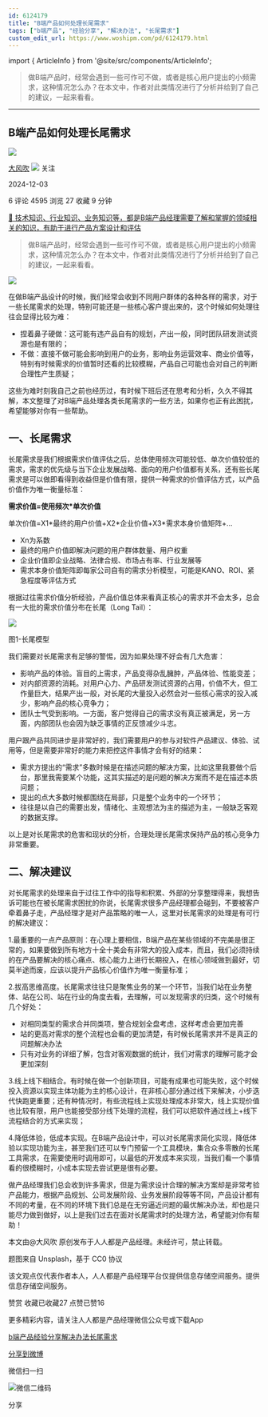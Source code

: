```yaml
---
id: 6124179
title: "B端产品如何处理长尾需求"
tags: ["b端产品", "经验分享", "解决办法", "长尾需求"]
custom_edit_url: https://www.woshipm.com/pd/6124179.html
---
```

import { ArticleInfo } from '@site/src/components/ArticleInfo';

<ArticleInfo
    author="大风吹"
    authorLink="https://www.woshipm.com/u/718060"
    published="2024-12-03"
    views={4595}
    comments={6}
    collects={27}
/>

> 做B端产品时，经常会遇到一些可作可不做，或者是核心用户提出的小频需求，这种情况怎么办？在本文中，作者对此类情况进行了分析并给到了自己的建议，一起来看看。

---

## B端产品如何处理长尾需求

[![](https://image.woshipm.com/wp-files/2020/07/Bc0pPoMI33vy4kauzN2E.jpeg!/both/72x72)](https://www.woshipm.com/u/718060)

[大风吹](https://www.woshipm.com/u/718060) ![](https://static.woshipm.com/tag/1101_1@2x.png) 关注

2024-12-03

6 评论 4595 浏览 27 收藏 9 分钟

[🔗 技术知识、行业知识、业务知识等，都是B端产品经理需要了解和掌握的领域相关的知识，有助于进行产品方案设计和评估](https://ke.qidianla.com/courses/bcpm)

> 做B端产品时，经常会遇到一些可作可不做，或者是核心用户提出的小频需求，这种情况怎么办？在本文中，作者对此类情况进行了分析并给到了自己的建议，一起来看看。

![](https://image.woshipm.com/2023/09/21/c69780ca-5877-11ee-b301-00163e142b65.jpg)

在做B端产品设计的时候，我们经常会收到不同用户群体的各种各样的需求，对于一些长尾需求的处理，特别可能还是一些核心客户提出来的，这个时候如何处理往往会显得比较为难：

*   捏着鼻子硬做：这可能有违产品自有的规划，产出一般，同时团队研发测试资源也是有限的；
*   不做：直接不做可能会影响到用户的业务，影响业务运营效率、商业价值等，特别有时候需求的价值暂时还看的比较模糊，产品自己可能也会对自己的判断合理性产生质疑；

这些为难时刻我自己之前也经历过，有时候下班后还在思考和分析，久久不得其解，本文整理了对B端产品处理各类长尾需求的一些方法，如果你也正有此困扰，希望能够对你有一些帮助。

## 一、长尾需求

长尾需求是我们根据需求价值评估之后，总体使用频次可能较低、单次价值较低的需求，需求的优先级与当下企业发展战略、面向的用户价值都有关系，还有些长尾需求是可以做即看得到收益但是价值有限，提供一种需求的价值评估方式，以产品价值作为唯一衡量标准：

**需求价值=使用频次\*单次价值**

单次价值=X1\*最终的用户价值+X2\*企业价值+X3\*需求本身价值矩阵+…

*   Xn为系数
*   最终的用户价值即解决问题的用户群体数量、用户权重
*   企业价值即企业战略、法律合规、市场占有率、行业发展等
*   需求本身价值矩阵即每家公司自有的需求分析模型，可能是KANO、ROI、紧急程度等评估方式

根据过往需求价值分析经验，产品价值总体来看真正核心的需求并不会太多，总会有一大批的需求价值分布在长尾（Long Tail）：

![](https://image.woshipm.com/2024/12/01/0892977c-afec-11ef-97bf-00163e0b5ff3.jpg)

图1-长尾模型

我们需要对长尾需求有足够的警惕，因为如果处理不好会有几大危害：

*   影响产品的体验。盲目的上需求，产品变得杂乱臃肿，产品体验、性能变差；
*   对内部资源的消耗。对用户心力、产品研发测试资源的占用，价值不大，但工作量巨大，结果产出一般，对长尾的大量投入必然会对一些核心需求的投入减少，影响产品的核心竞争力；
*   团队士气受到影响。一方面，客户觉得自己的需求没有真正被满足，另一方面，内部团队也会因为缺乏事情的正反馈减少斗志。

用户跟产品共同进步是非常好的，我们需要用户的参与对软件产品建议、体验、试用等，但是需要非常好的能力来把控这件事情才会有好的结果：

*   需求方提出的“需求”多数时候是在描述问题的解决方案，比如这里我要做个后台，那里我需要某个功能，这其实描述的是问题的解决方案而不是在描述本质问题；
*   提出的点大多数时候都围绕在局部，只是整个业务中的一个环节；
*   往往是以自己的需要出发，情绪化、主观想法为主的描述为主，一般缺乏客观的数据支撑。

以上是对长尾需求的危害和现状的分析，合理处理长尾需求保持产品的核心竞争力非常重要。

## 二、解决建议

对长尾需求的处理来自于过往工作中的指导和积累、外部的分享整理得来，我想告诉可能也在被长尾需求困扰的你说，长尾需求很多产品经理都会碰到，不要被客户牵着鼻子走，产品经理才是对产品策略的唯一人，这里对长尾需求的处理是有可行的解决建议：

1.最重要的一点产品原则：在心理上要相信，B端产品在某些领域的不完美是很正常的，如果要做到所有地方十全十美会有非常大的投入成本，而且，我们必须持续的在产品要解决的核心痛点、核心能力上进行长期投入，在核心领域做到最好，切莫半途而废，应该以提升产品核心价值作为唯一衡量标准；

2.拔高思维高度。长尾需求往往只是聚焦业务的某一个环节，当我们站在业务整体、站在公司、站在行业的角度去看，去理解，可以发现需求的归类，这个时候有几个好处：

*   对相同类型的需求合并同类项，整合规划全盘考虑，这样考虑会更加完善
*   站的更高对需求的整个流程也会看的更加清楚，有时候长尾需求并不是真正的问题解决办法
*   只有对业务的详细了解，包含对客观数据的统计，我们对需求的理解可能才会更加深刻

3.线上线下相结合。有时候在做一个创新项目，可能有成果也可能失败，这个时候投入资源以实现主体功能为主的核心设计，在非核心部分通过线下来解决，小步迭代快跑更重要；还有种情况时，有些流程线上实现处理成本非常大，线上实现价值也比较有限，用户也能接受部分线下处理的流程，我们可以把软件通过线上+线下流程结合的方式来实现；

4.降低体验，低成本实现。在B端产品设计中，可以对长尾需求简化实现，降低体验以实现功能为主，甚至我们还可以专门预留一个工具模块，集合众多零散的长尾工具需求，在需要使用时调用即可，以最低的开发成本来实现，当我们看一个事情看的很模糊时，小成本实现去尝试更是很有必要。

做产品经理我们总会收到许多需求，但是为需求设计合理的解决方案却是非常考验产品能力，根据产品规划、公司发展阶段、业务发展阶段等等不同，产品设计都有不同的考量，在不同的环境下我们总是在无穷逼近问题的最优解决办法，却也是只能尽力做到做好，以上是我们过去在面对长尾需求时的处理方法，希望能对你有帮助！

本文由@大风吹 原创发布于人人都是产品经理。未经许可，禁止转载。

题图来自 Unsplash，基于 CC0 协议

该文观点仅代表作者本人，人人都是产品经理平台仅提供信息存储空间服务。提供信息存储空间服务。

赞赏 收藏已收藏27 点赞已赞16

更多精彩内容，请关注人人都是产品经理微信公众号或下载App

[b端产品](https://www.woshipm.com/tag/b%e7%ab%af%e4%ba%a7%e5%93%81)[经验分享](https://www.woshipm.com/tag/%e7%bb%8f%e9%aa%8c%e5%88%86%e4%ba%ab)[解决办法](https://www.woshipm.com/tag/%e8%a7%a3%e5%86%b3%e5%8a%9e%e6%b3%95)[长尾需求](https://www.woshipm.com/tag/%e9%95%bf%e5%b0%be%e9%9c%80%e6%b1%82)

[分享到微博](https://service.weibo.com/share/share.php?appkey=2775287854&title=B端产品如何处理长尾需求&url=https://www.woshipm.com/pd/6124179.html&pic=https://image.woshipm.com/2023/09/21/c69780ca-5877-11ee-b301-00163e142b65.jpg)

微信扫一扫

![微信二维码](https://api.pwmqr.com/qrcode/create/?url=https://www.woshipm.com/pd/6124179.html)

分享